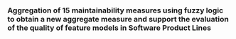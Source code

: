 ### Aggregation of 15 maintainability measures using fuzzy logic to obtain a new aggregate measure and support the evaluation of the quality of feature models in Software Product Lines